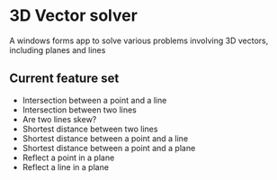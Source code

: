 # 3D Vector solver
A windows forms app to solve various problems involving 3D vectors, including planes and lines

## Current feature set
- Intersection between a point and a line
- Intersection between two lines
- Are two lines skew?
- Shortest distance between two lines
- Shortest distance between a point and a line
- Shortest distance between a point and a plane
- Reflect a point in a plane
- Reflect a line in a plane
